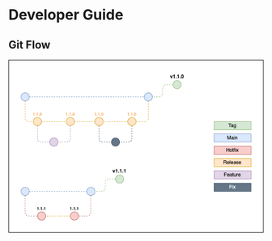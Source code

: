 
# Developer Guide

## Git Flow
<p align="center">
  <img src="https://github.com/stack-spot/stackspot-visualstudio/blob/main/images/gitflow.png" alt="Git Flow" border="0" />
</p>